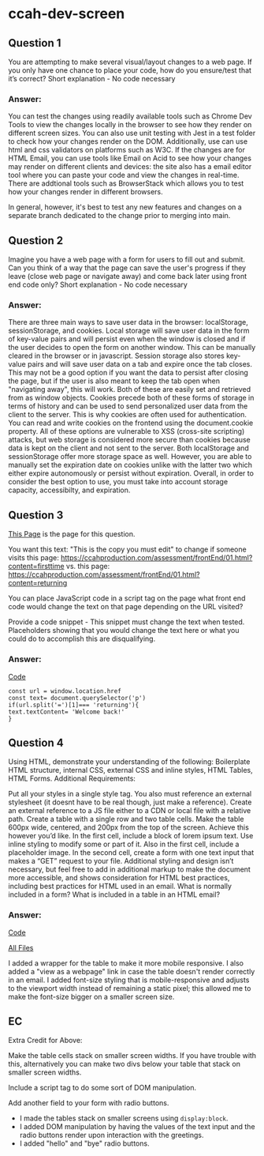 # ccah-dev-screen

## Question 1
You are attempting to make several visual/layout changes to a web page. If you only have one chance to place your code, how do you ensure/test that it’s correct?
Short explanation - No code necessary

### Answer:
You can test the changes using readily available tools such as Chrome Dev Tools to view the changes locally in the browser to see how they render on different screen sizes. You can also use unit testing with Jest in a test folder to check how your changes render on the DOM. Additionally, use can use html and css validators on platforms such as W3C. If the changes are for HTML Email, you can use tools like Email on Acid to see how your changes may render on different clients and devices: the site also has a email editor tool where you can paste your code and view the changes in real-time. There are addtional tools such as BrowserStack which allows you to test how your changes render in different browsers. 

In general, however, it's best to test any new features and changes on a separate branch dedicated to the change prior to merging into main. 


## Question 2
Imagine you have a web page with a form for users to fill out and submit. Can you think
of a way that the page can save the user's progress if they leave (close web page or
navigate away) and come back later using front end code only?
Short explanation - No code necessary

### Answer:
There are three main ways to save user data in the browser: localStorage, sessionStorage, and cookies. Local storage will save user data in the form of key-value pairs and will persist even when the window is closed and if the user decides to open the form on another window. This can be manually cleared in the browser or in javascript. Session storage also stores key-value pairs and will save user data on a tab and expire once the tab closes. This may not be a good option if you want the data to persist after closing the page, but if the user is also meant to keep the tab open when "navigating away", this will work. Both of these are easily set and retrieved from as window objects. Cookies precede both of these forms of storage in terms of history and can be used to send personalized user data from the client to the server. This is why cookies are often used for authentication. You can read and write cookies on the frontend using the document.cookie property. All of these options are vulnerable to XSS (cross-site scripting) attacks, but web storage is considered more secure than cookies because data is kept on the client and not sent to the server. Both localStorage and sessionStorage offer more storage space as well. However, you are able to manually set the expiration date on cookies unlike with the latter two which either expire autonomously or persist without expiration. Overall, in order to consider the best option to use, you must take into account storage capacity, accessibilty, and expiration. 

## Question 3
[This Page](http://ccahproduction.com/assessment/frontEnd/01.html) is the page for this question.

You want this text: "This is the copy you must edit" to change if someone visits this page: https://ccahproduction.com/assessment/frontEnd/01.html?content=firsttime vs. this page: https://ccahproduction.com/assessment/frontEnd/01.html?content=returning

You can place JavaScript code in a script tag on the page what front end code would change the text on that page depending on the URL visited?

Provide a code snippet - This snippet must change the text when tested. Placeholders showing that you would change the text here or what you could do to accomplish this are disqualifying.

### Answer:

[Code](three.js)

```
const url = window.location.href
const text= document.querySelector('p')
if(url.split('=')[1]=== 'returning'){
text.textContent= 'Welcome back!'
}
```

## Question 4
Using HTML, demonstrate your understanding of the following: Boilerplate HTML structure, internal CSS, external CSS and inline styles, HTML Tables, HTML Forms. Additional Requirements:

Put all your styles in a single style tag. You also must reference an external stylesheet (it doesnt have to be real though, just make a reference).
Create an external reference to a JS file either to a CDN or local file with a relative path.
Create a table with a single row and two table cells. Make the table 600px wide, centered, and 200px from the top of the screen. Achieve this however you’d like.
In the first cell, include a block of lorem ipsum text. Use inline styling to modify some or part of it.
Also in the first cell, include a placeholder image.
In the second cell, create a form with one text input that makes a “GET” request to your file.
Additional styling and design isn’t necessary, but feel free to add in additional markup to make the document more accessible, and shows consideration for HTML best practices, including best practices for HTML used in an email. What is normally included in a form? What is included in a table in an HTML email?

### Answer:

[Code](docs/index.html)

[All Files](docs)

I added a wrapper for the table to make it more mobile responsive. I also added a "view as a webpage" link in case the table doesn't render correctly in an email. I added font-size styling that is mobile-responsive and adjusts to the viewport width instead of remaining a static pixel; this allowed me to make the font-size bigger on a smaller screen size.

## EC
Extra Credit for Above:

Make the table cells stack on smaller screen widths. If you have trouble with this, alternatively you can make two divs below your table that stack on smaller screen widths.

Include a script tag to do some sort of DOM manipulation.

Add another field to your form with radio buttons.

- I made the tables stack on smaller screens using <code>display:block</code>.
- I added DOM manipulation by having the values of the text input and the radio buttons render upon interaction with the greetings. 
- I added "hello" and "bye" radio buttons.